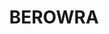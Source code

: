 ---
lastmod: '2025-04-06T06:05:20+00:00'
latitude: -33.619756
layout: suburb
longitude: 151.150498
postcode: '2081'
state: NSW
title: BEROWRA
url: /nsw/berowra/
---